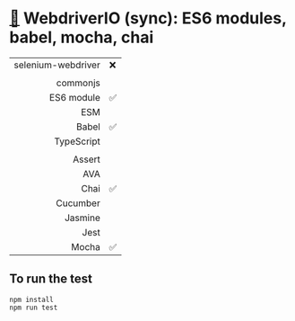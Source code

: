 # [:wolf:](https://github.com/xgirma/e2e_test_recipes/tree/master/configuration/webdriverio) WebdriverIO (sync): ES6 modules, babel, mocha, chai

|   |  |
|---:|:---|
| selenium-webdriver | :x: |
|   |   |
| commonjs  |  |
| ES6 module  | :white_check_mark: |
| ESM  |  |
| Babel  | :white_check_mark: |
| TypeScript  |  |
|   |   |
| Assert  |  |
| AVA  |   |
| Chai  | :white_check_mark: |
| Cucumber  |   |
| Jasmine  |  | 
| Jest  |  | 
| Mocha  | :white_check_mark: |

## To run the test

    npm install
    npm run test
